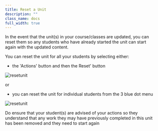 ```yaml
---
title: Reset a Unit 
description: ""
class_name: docs
full_width: true
---
```


In the event that the unit(s) in your course/classes are updated, you can reset them so any students who have already started the unit can start again with the updated content.

You can reset the unit for all your students by selecting either:

- the 'Actions' button and then the Reset' button

<img alt="resetunit" src="/img/docs/resetunitall.png" class="simple"/>

or 

- you can reset the unit for individual students from the 3 blue dot menu

<img alt="resetunit" src="/img/docs/resetunitstudent.png" class="simple"/>

Do ensure that your student(s) are advised of your actions so they understand that any work they may have previously completed in this unit has been removed and they need to start again